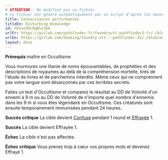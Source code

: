 ```yaml
---
# ATTENTION : Ne modifiez pas ce fichier
# Ce fichier est généré automatiquement par un script d'après les données du module Foundry VTT officiel et de sa traduction
title: Connaissances perturbantes
titleEn: Disturbing Knowledge
id: hkSuxXOc9qBleJbd
urlFr: https://gitlab.com/pathfinder-fr/foundryvtt-pathfinder2-fr/-/blob/master/data/feats/hkSuxXOc9qBleJbd.htm
urlEn: https://gitlab.com/hooking/foundry-vtt---pathfinder-2e/-/blob/master/packs/data/feats.db/disturbing-knowledge.json
layout: dons
---
```

**Prérequis** maître en Occultisme

Vous murmurez une litanie de noms épouvantables, de prophéties et des descriptions de royaumes au delà de la compréhension mortelle, tirés de l'étude de livres et de parchemins interdits. Même ceux qui ne comprennent pas votre langue sont désarçonnés par ces terribles secrets.

Faites un test d'Occultisme et comparez le résultat au DD de Volonté d'un ennemi à 9 m ou au DD de Volonté de n'importe quel nombre d'ennemis dans les 9 m si vous êtes légendaire en Occultisme. Ces créatures sont ensuite temporairement immunisées pendant 24 heures.

**Succès critique** La cible devient [Confuse](../conditions/confus.md) pendant 1 round et [Effrayée](../conditions/effrayé.md) 1.

**Succès** La cible devient Effrayée 1.

**Échec** La cible n'est pas affectée.

**Échec critique** Vous prenez trop à cœur vos propres mots et devenez Effrayé 1.
